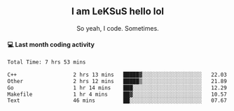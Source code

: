 <h2 align="center">I am LeKSuS hello lol</h2>
<p align="center">So yeah, I code. Sometimes.</p>

#### :computer: Last month coding activity
<!--START_SECTION:waka-->

```txt
Total Time: 7 hrs 53 mins

C++                  2 hrs 13 mins   █████▓░░░░░░░░░░░░░░░░░░░   22.03 %
Other                2 hrs 12 mins   █████▒░░░░░░░░░░░░░░░░░░░   21.89 %
Go                   1 hr 14 mins    ███░░░░░░░░░░░░░░░░░░░░░░   12.29 %
Makefile             1 hr 4 mins     ██▓░░░░░░░░░░░░░░░░░░░░░░   10.57 %
Text                 46 mins         ██░░░░░░░░░░░░░░░░░░░░░░░   07.67 %
```

<!--END_SECTION:waka-->
